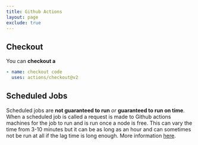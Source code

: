 ```yaml
---
title: Github Actions
layout: page
exclude: true
---
```


## Checkout

You can **checkout a**
```yaml
- name: checkout code
  uses: actions/checkout@v2
```

## Scheduled Jobs

Scheduled jobs are **not guaranteed to run** *or* **guaranteed to run on time**. When a scheduled job is called a request is made to Github actions machines for the job to run and is run once a node is free. This can vary the time from 3-10 minutes but it can be as long as an hour and can sometimes not be run at all if the lag time is long enough. More information [here](https://upptime.js.org/blog/2021/01/22/github-actions-schedule-not-working/).


<!--stackedit_data:
eyJoaXN0b3J5IjpbLTIwMjkyMDU3NTgsLTE4MDAwMTA2NzJdfQ
==
-->